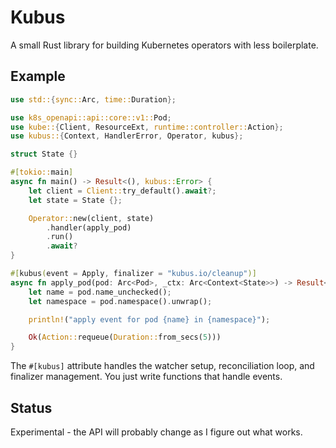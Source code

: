 # Kubus

A small Rust library for building Kubernetes operators with less boilerplate.

## Example

```rust
use std::{sync::Arc, time::Duration};

use k8s_openapi::api::core::v1::Pod;
use kube::{Client, ResourceExt, runtime::controller::Action};
use kubus::{Context, HandlerError, Operator, kubus};

struct State {}

#[tokio::main]
async fn main() -> Result<(), kubus::Error> {
    let client = Client::try_default().await?;
    let state = State {};

    Operator::new(client, state)
        .handler(apply_pod)
        .run()
        .await?
}

#[kubus(event = Apply, finalizer = "kubus.io/cleanup")]
async fn apply_pod(pod: Arc<Pod>, _ctx: Arc<Context<State>>) -> Result<Action, HandlerError> {
    let name = pod.name_unchecked();
    let namespace = pod.namespace().unwrap();

    println!("apply event for pod {name} in {namespace}");

    Ok(Action::requeue(Duration::from_secs(5)))
}
```

The `#[kubus]` attribute handles the watcher setup, reconciliation loop, and finalizer management. You just write functions that handle events.

## Status

Experimental - the API will probably change as I figure out what works.

